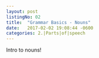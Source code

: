 ```yaml
---
layout: post
listingNo: 02
title:  "Grammar Basics - Nouns"
date:   2017-02-02 19:08:44 -0600
categories: 2.|Parts|of|speech
---
```


Intro to nouns!
